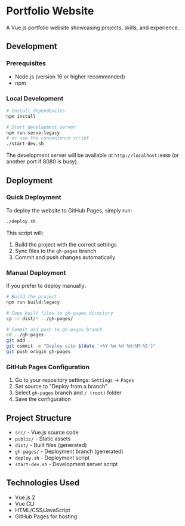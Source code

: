 # Portfolio Website

A Vue.js portfolio website showcasing projects, skills, and experience.

## Development

### Prerequisites
- Node.js (version 16 or higher recommended)
- npm

### Local Development
```bash
# Install dependencies
npm install

# Start development server
npm run serve:legacy
# or use the convenience script
./start-dev.sh
```

The development server will be available at `http://localhost:8080` (or another port if 8080 is busy).

## Deployment

### Quick Deployment
To deploy the website to GitHub Pages, simply run:

```bash
./deploy.sh
```

This script will:
1. Build the project with the correct settings
2. Sync files to the `gh-pages` branch
3. Commit and push changes automatically

### Manual Deployment
If you prefer to deploy manually:

```bash
# Build the project
npm run build:legacy

# Copy built files to gh-pages directory
cp -r dist/* ../gh-pages/

# Commit and push to gh-pages branch
cd ../gh-pages
git add .
git commit -m "Deploy site $(date '+%Y-%m-%d %H:%M:%S')"
git push origin gh-pages
```

### GitHub Pages Configuration
1. Go to your repository settings: `Settings` → `Pages`
2. Set source to "Deploy from a branch"
3. Select `gh-pages` branch and `/ (root)` folder
4. Save the configuration

## Project Structure

- `src/` - Vue.js source code
- `public/` - Static assets
- `dist/` - Built files (generated)
- `gh-pages/` - Deployment branch (generated)
- `deploy.sh` - Deployment script
- `start-dev.sh` - Development server script

## Technologies Used

- Vue.js 2
- Vue CLI
- HTML/CSS/JavaScript
- GitHub Pages for hosting
